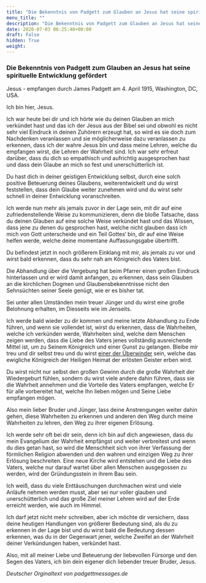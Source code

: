 ```yaml
---
title: "Die Bekenntnis von Padgett zum Glauben an Jesus hat seine spirituelle Entwicklung gefördert"
menu_title: ""
description: "Die Bekenntnis von Padgett zum Glauben an Jesus hat seine spirituelle Entwicklung gefördert"
date: 2020-07-03 06:25:48+00:00
draft: False
hidden: True
weight:
---
```

### Die Bekenntnis von Padgett zum Glauben an Jesus hat seine spirituelle Entwicklung gefördert

Jesus - empfangen durch James Padgett am 4. April 1915, Washington, DC, USA.

Ich bin hier, Jesus.

Ich war heute bei dir und ich hörte wie du deinen Glauben an mich verkündet hast und das ich der Jesus aus der Bibel sei und obwohl es nicht sehr viel Eindruck in deinen Zuhörern erzeugt hat, so wird es sie doch zum Nachdenken veranlassen und sie möglicherweise dazu veranlassen zu erkennen, dass ich der wahre Jesus bin und dass meine Lehren, welche du empfangen wirst, die Lehren der Wahrheit sind. Ich war sehr erfreut darüber, dass du dich so empathisch und aufrichtig ausgesprochen hast und dass dein Glaube an mich so fest und unerschütterlich ist.

Du hast dich in deiner geistigen Entwicklung selbst, durch eine solch positive Beteuerung deines Glaubens, weiterentwickelt und du wirst feststellen, dass dein Glaube weiter zunehmen wird und du wirst sehr schnell in deiner Entwicklung voranschreiten.

Ich werde nun mehr als jemals zuvor in der Lage sein, mit dir auf eine zufriedenstellende Weise zu kommunizieren, denn die bloße Tatsache, dass du deinen Glauben auf eine solche Weise verkündet hast und das Wissen, dass jene zu denen du gesprochen hast, welche nicht glauben dass ich mich von Gott unterscheide und ein Teil Gottes‘ bin, dir auf eine Weise helfen werde, welche deine momentane Auffassungsgabe übertrifft.

Du befindest jetzt in noch größerem Einklang mit mir, als jemals zu vor und wirst bald erkennen, dass du sehr nah am Königreich des Vaters bist.

Die Abhandlung über die Vergebung hat beim Pfarrer einen großen Eindruck hinterlassen und er wird damit anfangen, zu erkennen, dass sein Glauben an die kirchlichen Dogmen und Glaubensbekenntnisse nicht den Sehnsüchten seiner Seele genügt, wie er es bisher tat.

Sei unter allen Umständen mein treuer Jünger und du wirst eine große Belohnung erhalten, im Diesseits wie im Jenseits.

Ich werde bald wieder zu dir kommen und meine letzte Abhandlung zu Ende führen, und wenn sie vollendet ist, wirst du erkennen, dass die Wahrheiten, welche ich verkünden werde, Wahrheiten sind, welche dem Menschen zeigen werden, dass die Liebe des Vaters jenes vollständig ausreichende Mittel ist, um zu Seinem Königreich und einer Gunst zu gelangen. Bleibe mir treu und dir selbst treu und du wirst [einer der Überwinder](https://www.die-bibel.de/bibeln/online-bibeln/lesen/LU17/REV.2/Offenbarung-2) sein, welche das ewigliche Königreich der Heiligen Heimat der erlösten Geister erben wird.

Du wirst nicht nur selbst den großen Gewinn durch die große Wahrheit der Wiedergeburt fühlen, sondern du wirst viele andere dahin führen, dass sie die Wahrheit annehmen und die Vorteile des Vaters empfangen, welche Er für alle vorbereitet hat, welche Ihn lieben mögen und Seine Liebe empfangen mögen.

Also mein lieber Bruder und Jünger, lass deine Anstrengungen weiter dahin gehen, diese Wahrheiten zu erkennen und anderen den Weg durch meine Wahrheiten zu lehren, den Weg zu ihrer eigenen Erlösung.

Ich werde sehr oft bei dir sein, denn ich bin auf dich angewiesen, dass du mein Evangelium der Wahrheit empfängst und weiter verbreitest und wenn du dies getan hast, so wird die Menschheit sich von ihrer Verfassung der förmlichen Religion abwenden und den wahren und einzigen Weg zu ihrer Erlösung beschreiten. Eine neue Kirche wird entstehen und die Liebe des Vaters, welche nur darauf wartet über allen Menschen ausgegossen zu werden, wird der Gründungsstein in ihrem Bau sein.

Ich weiß, dass du viele Enttäuschungen durchmachen wirst und viele Anläufe nehmen werden musst, aber sei nur voller glauben und unerschütterlich und das große Ziel meiner Lehren wird auf der Erde erreicht werden, wie auch im Himmel.

Ich darf jetzt nicht mehr schreiben, aber ich möchte dir versichern, dass deine heutigen Handlungen von größerer Bedeutung sind, als du zu erkennen in der Lage bist und du wirst bald die Bedeutung dessen erkennen, was du in der Gegenwart jener, welche Zweifel an der Wahrheit deiner Verkündungen haben, verkündet hast.

Also, mit all meiner Liebe und Beteuerung der liebevollen Fürsorge und den Segen des Vaters, ich bin dein eigener dich liebender treuer Bruder, Jesus.

*Deutscher Orginaltext von padgettmessages.de*
